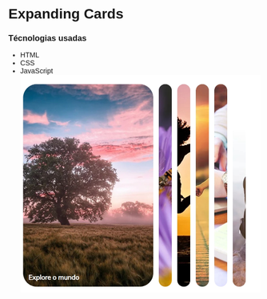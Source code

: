 <h1>Expanding Cards</h1>
<h3>Técnologias usadas</h3>
<ul>
<li>HTML</li>
<li>CSS</li>
<li>JavaScript</li>
<style>
    * {
        font-family: Arial, Helvetica, sans-serif;
    }
</style>
<img src="./img/01.jpg" width="800px">

